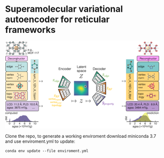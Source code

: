 # Superamolecular variational autoencoder for reticular frameworks
![GitHub Logo](/images/logo.png)


Clone the repo, to generate a working enviroment download miniconda 3.7 and use enviroment.yml to update:
```
conda env update --file enviroment.yml
```
